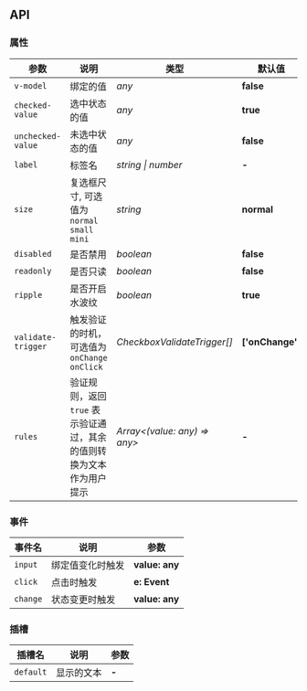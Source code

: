 ## API

### 属性

| 参数 | 说明 | 类型 | 默认值 |
| --- | --- | --- | --- |
| `v-model` | 绑定的值 | _any_ | **false** |
| `checked-value` | 选中状态的值 | _any_ | **true** |
| `unchecked-value` | 未选中状态的值 | _any_ | **false** |
| `label` | 标签名	 | _string \| number_ | **-** |
| `size` | 复选框尺寸, 可选值为 `normal` `small` `mini` | _string_ | **normal** |
| `disabled` | 是否禁用 | _boolean_ | **false** |
| `readonly` | 是否只读 | _boolean_ | **false** |
| `ripple` | 是否开启水波纹 | _boolean_ | **true** |
| `validate-trigger` | 触发验证的时机，可选值为 `onChange` `onClick` | _CheckboxValidateTrigger[]_ | **['onChange']** |
| `rules` | 验证规则，返回 `true` 表示验证通过，其余的值则转换为文本作为用户提示 | _Array<(value: any) => any>_ | **-** |

### 事件

| 事件名 | 说明 | 参数 |
| --- | --- | --- |
| `input` | 绑定值变化时触发 | **value: any** |
| `click` | 点击时触发 | **e: Event** |
| `change` | 状态变更时触发 | **value: any** |

### 插槽

| 插槽名 | 说明 | 参数 |
| --- | --- | --- |
| `default` | 显示的文本 | **-** |
